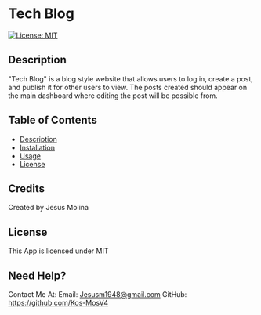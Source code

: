 # Tech Blog
[![License: MIT](https://img.shields.io/badge/License-MIT-yellow.svg)](https://opensource.org/licenses/MIT)

## Description
"Tech Blog" is a blog style website that allows users to log in, create a post, and publish it for other users to view. The posts created should appear on the main dashboard where editing the post will be possible from.

## **Table of Contents**
* [Description](#Description)
* [Installation](#Installation)
* [Usage](#Usage)
* [License](#License)

## Credits
Created by Jesus Molina

## License
This App is licensed under MIT

## Need Help?
Contact Me At:
Email: Jesusm1948@gmail.com
GitHub: https://github.com/Kos-MosV4
